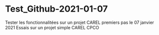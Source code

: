 # Test_Github-2021-01-07
Tester les fonctionnalitées sur un projet CAREL
premiers pas le 07 janvier 2021
Essais sur un projet simple CAREL CPCO
